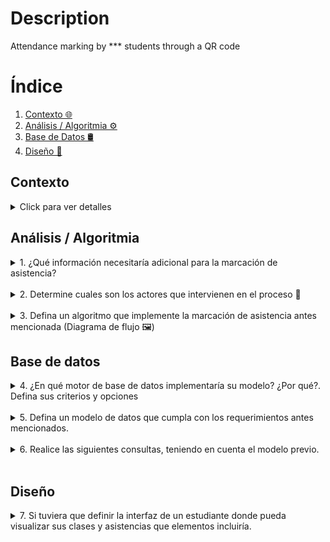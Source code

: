 # Description
Attendance marking by *** students through a QR code

# Índice

1. [Contexto 🌐](#contexto)
2. [Análisis / Algoritmia ⚙️](#análisis--algoritmia)
3. [Base de Datos 🛢️](#base-de-datos)
4. [Diseño 🎨](#diseño)

## Contexto

<details>
  <summary>Click para ver detalles</summary>
  "***" es una institución educativa en la cual se presta un servicio de formación a los
  estudiantes para mejorar sus oportunidades laborales, de esta manera uno de los
  programas de formación es bachillerato para adultos en donde los estudiantes tienen la
  posibilidad de asistir a clases presenciales y a clases virtuales durante el mismo periodo.

  El equipo académico encuentra la necesidad de medir la asistencia de los estudiantes a
  cada una de las clases programadas tanto virtuales como presenciales, para ello ha
  pensado en el caso de las clases presenciales en la instalación de códigos QR en la
  entrada de cada uno de los salones para que los estudiantes al ingresar al mismo puedan
  leerlo y mediante una validación se marque la asistencia en el sistema de información
  estudiantil (SIS), en esto el equipo académico ha decidido que si un estudiante se presenta
  hasta 15 minutos luego de iniciada la clase se le marque la asistencia con criterio puntual,
  entre 15 minutos y hasta 30 minutos criterio tardanza y de 30 minutos en adelante como
  NO asistencia.

  En el caso de las clases virtuales esta asistencia deberá registrarse cuando el estudiante
  acceda al link de la clase desde la plataforma educativa y se deberán tener en cuenta los
  mismos criterios de las clases presenciales con la salvedad que un estudiante podrá ver la
  grabación de la clase y se marcará su asistencia con un criterio llamado grabación vista.

  Con esto el equipo académico quiere recibir como producto un reporte en el que puedan
  ver por cada una de las clases el listado de estudiantes y cada uno de los criterios de
  asistencia con los que contaron, junto con un resumen estadístico que les permita tomar
  decisiones rápidamente. 📚📷🤳
</details>

## Análisis / Algoritmia

<details>
  <summary>1. ¿Qué información necesitaría adicional para la marcación de asistencia?</summary>
  <br>
  <p>👉 Antes de mencionar la información adicional que llegasemos a requerir para la construcción del producto, quisiera definir la información conocida
  </p>

 **Información obtenida**
  - Tipo de clases
      - Presencial: se registra mediante códigos QR en la entrada del salón
      - Virtual: se registra cuando los estudiantes acceden al enlace de la clase desde la plataforma educativa.
  - Criterios de asistencia
    - Puntual, tardanza, grabación vista, no asistencia.

  - Reglas de asistencia
    - Menor a 15 min: se establece un límite de tiempo de 15 minutos para registrar asistencia puntual indiferente de la clase tomada presencial o virtual. 
    - Entre 15 y 30 minutos: se considera tardanza. 
    - Después de 30 minutos: se registra como no asistencia indiferente de la clase tomada presencial o virtual.
    - Un estudiante podrá ver la grabación de la clase y se marcará su asistencia como grabación vista.

 **Información adicional**
   - Información de cursos
      - ID unico de cada materia
      - Nombre de la materia
  - Información del docente (***Stakeholder***)
     - ID unico de cada docente
     - Nombre
     - Apellido
     - Correo
     - Teléfono
  - Información del estudiante (***Stakeholder***)
     - ID unico de cada estudiante
     - Nombre
     - Apellido
     - Correo
     - Teléfono
  - Lista de cursos_por_estudiantes
  - Lista de cursos_por_docente   
  - ¿Un docente puede dictar más de un curso? Asumire que si
  - ¿Un curso puede ser virtual y presencial al mismo tiempo? Asumire que si
</details>   
<br>

<details>
  <summary>2. Determine cuales son los actores que intervienen en el proceso 🧍</summary>   
 <br>
 <p>👉 Los actores que identifico que se encuentran en el proceso son los estudiantes, profesores, SIS (Sistema de información estudiantil), la plataforma educativa y los código QR de la clase. Los represente en el siguiente diagrama de uso:
 </p>
   
![Actores involucrados](https://github.com/Luchooo/technical-test-architect/assets/6707442/880636dd-174f-4fad-9186-728879c7c778)

</details>   
<br>
<details>
  <summary>3.  Defina un algoritmo que implemente la marcación de asistencia antes mencionada (Diagrama de flujo 🖼️)</summary>   
 
 <br>
 <p>👉 Diagrama de flujo del algoritmo</p>

![Diagrama de flujo del algoritmo](https://github.com/Luchooo/technical-test-architect/assets/6707442/be741f1f-10d4-4047-bce9-8d239fffc552)

</details> 

## Base de datos

<details>
  <summary>4. ¿En qué motor de base de datos implementaría su modelo? ¿Por qué?. Defina sus criterios y opciones</summary>  
<br>
<p>👉 La definición del motor para implementar la base de datos siempre implica revisar las necesidades del negocio y analizar si el esquema de datos cambiaría continuamente con el tiempo.

Dada la naturaleza de los datos, veo que no tienen mucha volatilidad, como la creación de usuarios con roles de estudiante o profesor, los cuales no cambiarán sus propiedades con frecuencia, o las propiedades de los cursos son muy consistentes en el tiempo.

Elegiría un motor de base de datos SQL. Mi segundo criterio para la elección del motor, sería definir el entorno del producto. Si mi producto estará en un ecosistema de Microsoft, elegiría Microsoft SQL Server. Si mi aplicación tendrá pocos usuarios y baja concurrencia, optaría por SQLite. Esto nos deja con dos motores principales, MySQL y PostgreSQL. Aunque ambos garantizan la protección de la integridad de la información, elegiría PostgreSQL, ya que es el gestor con el que he trabajado y ha funcionado excelente para casos de uso como aplicaciones web, que es el escenario actual. La elección de PostgreSQL también está ligada a la comunidad y al soporte que ofrece. Otra razón importante para elegir esta base de datos es la gama de servicios que actualmente ofrece el ecosistema, no solo te ofrecen la DB, sino también APIs en tiempo real, autenticación, almacenamiento de archivos y Function Serverless. Ejemplos de estos servicios son Supabase, Vercel Postgres o AWS RDS.

La elección del motor es sumamente importante, también podemos realizar pruebas de rendimiento con datos simulados para evaluar cómo se comporta cada uno de los motores mencionados anteriormente.

El criterio del costo de la base de datos también lo tuve en cuenta. La gran mayoría de los servicios mencionados anteriormente tienen un free tier bastante cómodo en cuanto a lectura y capacidad de la base de datos, y si se llegase a superar, la escalabilidad sería automática.
</p>
</details> 
<br>
<details>
  <summary>5. Defina un modelo de datos que cumpla con los requerimientos antes mencionados.</summary>  
<br>
 <p>👉 Puedes ver el modelo dando click <a href="[URL_DEL_ENLACE](https://github.com/Luchooo/technical-test-architect/blob/main/model_db.sql)">aquí</a>.</p>
</details> 

<br>
<details>
  <summary>6. Realice las siguientes consultas, teniendo en cuenta el modelo previo.</summary>  
<br>
<ul>
<li>a. Reporte de asistencia a una sesión de clase
 <ul>
    <li>👉 Un reporte donde se quiera ver la asistencia a la clase de math podria verse asi teniendo encuenta el model_db.sql adjunto:   
      <code>
      SELECT
          u.name AS student_name,
          u.email AS student_email,
          at.name AS attendance_type,
          abc.dateTimeMs AS attendance_time
      FROM
          attendance_by_course abc
          JOIN users u ON abc.id_student = u.id
          JOIN courses c ON abc.id_course = c.id
          JOIN attendance_types at ON abc.id_attendance_type = at.id
      WHERE
          c.qr = 'codigo-qr-math'
      ORDER BY
          abc.dateTimeMs;
      </code>    
   </li>
  </ul>
</li>
<li>b. Reporte de estudiantes con mayor número de tardanzas
 <ul>
    <li>👉 Lorem</li>
  </ul>
</li>
<li>c. Reporte de docentes con mayor inasistencias
 <ul>
    <li>👉 Lorem</li>
  </ul>
</li>
</ul>
</details> 
<br>
  
## Diseño

<details>
  <summary>7. Si tuviera que definir la interfaz de un estudiante donde pueda visualizar sus clases y asistencias que elementos incluiría.</summary>
  <br>
  <p>👉 Lorem
  </p>
</details> 

